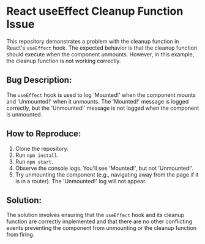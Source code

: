 # React useEffect Cleanup Function Issue

This repository demonstrates a problem with the cleanup function in React's `useEffect` hook.  The expected behavior is that the cleanup function should execute when the component unmounts.  However, in this example, the cleanup function is not working correctly.

## Bug Description:

The `useEffect` hook is used to log 'Mounted!' when the component mounts and 'Unmounted!' when it unmounts.  The 'Mounted!' message is logged correctly, but the 'Unmounted!' message is not logged when the component is unmounted.

## How to Reproduce:

1. Clone the repository.
2. Run `npm install`.
3. Run `npm start`.
4. Observe the console logs.  You'll see 'Mounted!', but not 'Unmounted!'.
5. Try unmounting the component (e.g., navigating away from the page if it is in a router). The 'Unmounted!' log will not appear. 

## Solution:

The solution involves ensuring that the `useEffect` hook and its cleanup function are correctly implemented and that there are no other conflicting events preventing the component from unmounting or the cleanup function from firing.